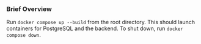 ### Brief Overview
Run `docker compose up --build` from the root directory. This should launch containers for PostgreSQL and the backend. To shut down, run `docker compose down`. 